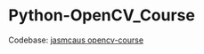 # Python-OpenCV_Course



Codebase: [jasmcaus opencv-course](https://github.com/jasmcaus/opencv-course)
